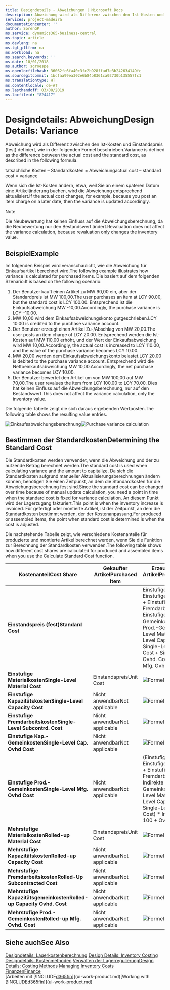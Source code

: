 ```yaml
---
title: Designdetails - Abweichungen | Microsoft Docs
description: Abweichung wird als Differenz zwischen den Ist-Kosten und Einstandspreis (fest) definiert, wie in der folgenden Formel beschrieben.
services: project-madeira
documentationcenter: ''
author: SorenGP
ms.service: dynamics365-business-central
ms.topic: article
ms.devlang: na
ms.tgt_pltfrm: na
ms.workload: na
ms.search.keywords: ''
ms.date: 10/01/2018
ms.author: sgroespe
ms.openlocfilehash: 36062fc6fa40c3fc2b928ffad7e3b242634149fc
ms.sourcegitcommit: 1bcfaa99ea302e6b84b8361ca02730b135557fc1
ms.translationtype: HT
ms.contentlocale: de-AT
ms.lasthandoff: 03/08/2019
ms.locfileid: "824417"
---
```

# <a name="design-details-variance"></a><span data-ttu-id="92da4-103">Designdetails: Abweichung</span><span class="sxs-lookup"><span data-stu-id="92da4-103">Design Details: Variance</span></span>
<span data-ttu-id="92da4-104">Abweichung wird als Differenz zwischen den Ist-Kosten und Einstandspreis (fest) definiert, wie in der folgenden Formel beschrieben.</span><span class="sxs-lookup"><span data-stu-id="92da4-104">Variance is defined as the difference between the actual cost and the standard cost, as described in the following formula.</span></span>  

 <span data-ttu-id="92da4-105">tatsächliche Kosten – Standardkosten = Abweichung</span><span class="sxs-lookup"><span data-stu-id="92da4-105">actual cost – standard cost = variance</span></span>  

 <span data-ttu-id="92da4-106">Wenn sich die Ist-Kosten ändern, etwa, weil Sie an einem späteren Datum eine Artikeländerung buchen, wird die Abweichung entsprechend aktualisiert.</span><span class="sxs-lookup"><span data-stu-id="92da4-106">If the actual cost changes, for example, because you post an item charge on a later date, then the variance is updated accordingly.</span></span>  

> [!NOTE]  
>  <span data-ttu-id="92da4-107">Die Neubewertung hat keinen Einfluss auf die Abweichungsberechnung, da die Neubewertung nur den Bestandswert ändert.</span><span class="sxs-lookup"><span data-stu-id="92da4-107">Revaluation does not affect the variance calculation, because revaluation only changes the inventory value.</span></span>  

## <a name="example"></a><span data-ttu-id="92da4-108">Beispiel</span><span class="sxs-lookup"><span data-stu-id="92da4-108">Example</span></span>  
 <span data-ttu-id="92da4-109">Im folgenden Beispiel wird veranschaulicht, wie die Abweichung für Einkaufsartikel berechnet wird.</span><span class="sxs-lookup"><span data-stu-id="92da4-109">The following example illustrates how variance is calculated for purchased items.</span></span> <span data-ttu-id="92da4-110">Die basiert auf dem folgenden Szenario:</span><span class="sxs-lookup"><span data-stu-id="92da4-110">It is based on the following scenario:</span></span>  

1.  <span data-ttu-id="92da4-111">Der Benutzer kauft einen Artikel zu MW 90,00 ein, aber der Standardpreis ist MW 100,00.</span><span class="sxs-lookup"><span data-stu-id="92da4-111">The user purchases an item at LCY 90.00, but the standard cost is LCY 100.00.</span></span> <span data-ttu-id="92da4-112">Entsprechend ist die Einkaufsabweichung MW -10,00.</span><span class="sxs-lookup"><span data-stu-id="92da4-112">Accordingly, the purchase variance is LCY –10.00.</span></span>  
2.  <span data-ttu-id="92da4-113">MW 10,00 wird dem Einkaufsabweichungskonto gutgeschrieben.</span><span class="sxs-lookup"><span data-stu-id="92da4-113">LCY 10.00 is credited to the purchase variance account.</span></span>  
3.  <span data-ttu-id="92da4-114">Der Benutzer erzeugt einen Artikel Zu-/Abschlag von MW 20,00.</span><span class="sxs-lookup"><span data-stu-id="92da4-114">The user posts an item charge of LCY 20.00.</span></span> <span data-ttu-id="92da4-115">Entsprechend werden die Ist-Kosten auf MW 110,00 erhöht, und der Wert der Einkaufsabweichung wird MW 10,00.</span><span class="sxs-lookup"><span data-stu-id="92da4-115">Accordingly, the actual cost is increased to LCY 110.00, and the value of the purchase variance becomes LCY 10.00.</span></span>  
4.  <span data-ttu-id="92da4-116">MW 20,00 werden dem Einkaufsabweichungskonto belastet.</span><span class="sxs-lookup"><span data-stu-id="92da4-116">LCY 20.00 is debited to the purchase variance account.</span></span> <span data-ttu-id="92da4-117">Entsprechend wird die Nettoeinkaufsabweichung MW 10,00.</span><span class="sxs-lookup"><span data-stu-id="92da4-117">Accordingly, the net purchase variance becomes LCY 10.00.</span></span>  
5.  <span data-ttu-id="92da4-118">Der Benutzer bewertet den Artikel um von MW 100,00 auf MW 70,00.</span><span class="sxs-lookup"><span data-stu-id="92da4-118">The user revalues the item from LCY 100.00 to LCY 70.00.</span></span> <span data-ttu-id="92da4-119">Dies hat keinen Einfluss auf die Abweichungsberechnung, nur auf den Bestandswert.</span><span class="sxs-lookup"><span data-stu-id="92da4-119">This does not affect the variance calculation, only the inventory value.</span></span>  

 <span data-ttu-id="92da4-120">Die folgende Tabelle zeigt die sich daraus ergebenden Wertposten.</span><span class="sxs-lookup"><span data-stu-id="92da4-120">The following table shows the resulting value entries.</span></span>  

 <span data-ttu-id="92da4-121">![Einkaufsabweichungsberechnung](media/design_details_inventory_costing_11_purchase_variance.png "Einkaufsabweichungsberechnung")</span><span class="sxs-lookup"><span data-stu-id="92da4-121">![Purchase variance calculation](media/design_details_inventory_costing_11_purchase_variance.png "Purchase variance calculation")</span></span>  

## <a name="determining-the-standard-cost"></a><span data-ttu-id="92da4-122">Bestimmen der Standardkosten</span><span class="sxs-lookup"><span data-stu-id="92da4-122">Determining the Standard Cost</span></span>  
 <span data-ttu-id="92da4-123">Die Standardkosten werden verwendet, wenn die Abweichung und der zu nutzende Betrag berechnet werden.</span><span class="sxs-lookup"><span data-stu-id="92da4-123">The standard cost is used when calculating variance and the amount to capitalize.</span></span> <span data-ttu-id="92da4-124">Da sich die Standardkosten aufgrund manueller Aktualisierungsberechnungen ändern können, benötigen Sie einen Zeitpunkt, an dem die Standardkosten für die Abweichungsberechnung fest sind.</span><span class="sxs-lookup"><span data-stu-id="92da4-124">Since the standard cost can be changed over time because of manual update calculation, you need a point in time when the standard cost is fixed for variance calculation.</span></span> <span data-ttu-id="92da4-125">An diesem Punkt wird der Lagerzugang fakturiert.</span><span class="sxs-lookup"><span data-stu-id="92da4-125">This point is when the inventory increase is invoiced.</span></span> <span data-ttu-id="92da4-126">Für gefertigt oder montierte Artikel, ist der Zeitpunkt, an dem die Standardkosten bestimmt werden, der der Kostenanpassung.</span><span class="sxs-lookup"><span data-stu-id="92da4-126">For produced or assembled items, the point when standard cost is determined is when the cost is adjusted.</span></span>  

 <span data-ttu-id="92da4-127">Die nachstehende Tabelle zeigt, wie verschiedene Kostenanteile für produzierte und montierte Artikel berechnet werden, wenn Sie die Funktion zur Berechnung der Standardkosten verwenden.</span><span class="sxs-lookup"><span data-stu-id="92da4-127">The following table shows how different cost shares are calculated for produced and assembled items when you use the Calculate Standard Cost function.</span></span>  

|<span data-ttu-id="92da4-128">Kostenanteil</span><span class="sxs-lookup"><span data-stu-id="92da4-128">Cost Share</span></span>|<span data-ttu-id="92da4-129">Gekaufter Artikel</span><span class="sxs-lookup"><span data-stu-id="92da4-129">Purchased Item</span></span>|<span data-ttu-id="92da4-130">Erzeugter/Montierter Artikel</span><span class="sxs-lookup"><span data-stu-id="92da4-130">Produced/Assembled Item</span></span>|  
|----------------|--------------------|------------------------------|  
|<span data-ttu-id="92da4-131">**Einstandspreis (fest)**</span><span class="sxs-lookup"><span data-stu-id="92da4-131">**Standard Cost**</span></span>||<span data-ttu-id="92da4-132">Einstufige Materialkosten + Einstufige Kapazitätskosten + Einstufige Fremdarbeitskosten + Einstufige Kap.-Gemeinkosten + Einstufige Prod.-Gemeinkosten</span><span class="sxs-lookup"><span data-stu-id="92da4-132">Single-Level Material Cost + Single-Level Capacity Cost + Single-Level Subcontrd. Cost + Single-Level Cap. Ovhd. Cost + Single-Level Mfg. Ovhd. Cost</span></span>|  
|<span data-ttu-id="92da4-133">**Einstufige Materialkosten**</span><span class="sxs-lookup"><span data-stu-id="92da4-133">**Single-Level Material Cost**</span></span>|<span data-ttu-id="92da4-134">Einstandspreis</span><span class="sxs-lookup"><span data-stu-id="92da4-134">Unit Cost</span></span>|<span data-ttu-id="92da4-135">![Formel 1](media/design_details_inventory_costing_11_equation_1.png "Formel 1")</span><span class="sxs-lookup"><span data-stu-id="92da4-135">![Equation 1](media/design_details_inventory_costing_11_equation_1.png "Equation 1")</span></span>|  
|<span data-ttu-id="92da4-136">**Einstufige Kapazitätskosten**</span><span class="sxs-lookup"><span data-stu-id="92da4-136">**Single-Level Capacity Cost**</span></span>|<span data-ttu-id="92da4-137">Nicht anwendbar</span><span class="sxs-lookup"><span data-stu-id="92da4-137">Not applicable</span></span>|<span data-ttu-id="92da4-138">![Formel 2](media/design_details_inventory_costing_11_equation_2.png "Formel 2")</span><span class="sxs-lookup"><span data-stu-id="92da4-138">![Equation 2](media/design_details_inventory_costing_11_equation_2.png "Equation 2")</span></span>|  
|<span data-ttu-id="92da4-139">**Einstufige Fremdarbeitskosten**</span><span class="sxs-lookup"><span data-stu-id="92da4-139">**Single-Level Subcontrd. Cost**</span></span>|<span data-ttu-id="92da4-140">Nicht anwendbar</span><span class="sxs-lookup"><span data-stu-id="92da4-140">Not applicable</span></span>|<span data-ttu-id="92da4-141">![Formel 3](media/design_details_inventory_costing_11_equation_3.png "Formel 3")</span><span class="sxs-lookup"><span data-stu-id="92da4-141">![Equation 3](media/design_details_inventory_costing_11_equation_3.png "Equation 3")</span></span>|  
|<span data-ttu-id="92da4-142">**Einstufige Kap.-Gemeinkosten**</span><span class="sxs-lookup"><span data-stu-id="92da4-142">**Single-Level Cap. Ovhd Cost**</span></span>|<span data-ttu-id="92da4-143">Nicht anwendbar</span><span class="sxs-lookup"><span data-stu-id="92da4-143">Not applicable</span></span>|<span data-ttu-id="92da4-144">![Formel 4](media/design_details_inventory_costing_11_equation_4.png "Formel 4")</span><span class="sxs-lookup"><span data-stu-id="92da4-144">![Equation 4](media/design_details_inventory_costing_11_equation_4.png "Equation 4")</span></span>|  
|<span data-ttu-id="92da4-145">**Einstufige Prod.-Gemeinkosten**</span><span class="sxs-lookup"><span data-stu-id="92da4-145">**Single-Level Mfg. Ovhd Cost**</span></span>|<span data-ttu-id="92da4-146">Nicht anwendbar</span><span class="sxs-lookup"><span data-stu-id="92da4-146">Not applicable</span></span>|<span data-ttu-id="92da4-147">(Einstufige Materialkosten + Einstufige Kapazitätskosten + Einstufige Fremdarbeitskosten) \* Indirekte Kosten %/100 + Gemeinkostensatz</span><span class="sxs-lookup"><span data-stu-id="92da4-147">(Single-Level Material Cost + Single-Level Capacity Cost + Single-Level Subcontrd. Cost) \* Indirect Cost % / 100 + Overhead Rate</span></span>|  
|<span data-ttu-id="92da4-148">**Mehrstufige Materialkosten**</span><span class="sxs-lookup"><span data-stu-id="92da4-148">**Rolled-up Material Cost**</span></span>|<span data-ttu-id="92da4-149">Einstandspreis</span><span class="sxs-lookup"><span data-stu-id="92da4-149">Unit Cost</span></span>|<span data-ttu-id="92da4-150">![Formel 5](media/design_details_inventory_costing_11_equation_5.png "Formel 5")</span><span class="sxs-lookup"><span data-stu-id="92da4-150">![Equation 5](media/design_details_inventory_costing_11_equation_5.png "Equation 5")</span></span>|  
|<span data-ttu-id="92da4-151">**Mehrstufige Kapazitätskosten**</span><span class="sxs-lookup"><span data-stu-id="92da4-151">**Rolled-up Capacity Cost**</span></span>|<span data-ttu-id="92da4-152">Nicht anwendbar</span><span class="sxs-lookup"><span data-stu-id="92da4-152">Not applicable</span></span>|<span data-ttu-id="92da4-153">![Formel 6](media/design_details_inventory_costing_11_equation_6.png "Formel 6")</span><span class="sxs-lookup"><span data-stu-id="92da4-153">![Equation 6](media/design_details_inventory_costing_11_equation_6.png "Equation 6")</span></span>|  
|<span data-ttu-id="92da4-154">**Mehrstufige Fremdarbeitskosten**</span><span class="sxs-lookup"><span data-stu-id="92da4-154">**Rolled-Up Subcontracted Cost**</span></span>|<span data-ttu-id="92da4-155">Nicht anwendbar</span><span class="sxs-lookup"><span data-stu-id="92da4-155">Not applicable</span></span>|<span data-ttu-id="92da4-156">![Formel 7](media/design_details_inventory_costing_11_equation_7.png "Formel 7")</span><span class="sxs-lookup"><span data-stu-id="92da4-156">![Equation 7](media/design_details_inventory_costing_11_equation_7.png "Equation 7")</span></span>|  
|<span data-ttu-id="92da4-157">**Mehrstufige Kapazitätsgemeinkosten**</span><span class="sxs-lookup"><span data-stu-id="92da4-157">**Rolled-up Capacity Ovhd. Cost**</span></span>|<span data-ttu-id="92da4-158">Nicht anwendbar</span><span class="sxs-lookup"><span data-stu-id="92da4-158">Not applicable</span></span>|<span data-ttu-id="92da4-159">![Formel 8](media/design_details_inventory_costing_11_equation_8.png "Formel 8")</span><span class="sxs-lookup"><span data-stu-id="92da4-159">![Equation 8](media/design_details_inventory_costing_11_equation_8.png "Equation 8")</span></span>|  
|<span data-ttu-id="92da4-160">**Mehrstufige Prod.-Gemeinkosten**</span><span class="sxs-lookup"><span data-stu-id="92da4-160">**Rolled-up Mfg. Ovhd. Cost**</span></span>|<span data-ttu-id="92da4-161">Nicht anwendbar</span><span class="sxs-lookup"><span data-stu-id="92da4-161">Not applicable</span></span>|<span data-ttu-id="92da4-162">![Formel 9](media/design_details_inventory_costing_11_equation_9.png "Formel 9")</span><span class="sxs-lookup"><span data-stu-id="92da4-162">![Equation 9](media/design_details_inventory_costing_11_equation_9.png "Equation 9")</span></span>|  

## <a name="see-also"></a><span data-ttu-id="92da4-163">Siehe auch</span><span class="sxs-lookup"><span data-stu-id="92da4-163">See Also</span></span>  
 <span data-ttu-id="92da4-164">[Designdetails: Lagerkostenberechnung](design-details-inventory-costing.md) </span><span class="sxs-lookup"><span data-stu-id="92da4-164">[Design Details: Inventory Costing](design-details-inventory-costing.md) </span></span>  
 <span data-ttu-id="92da4-165">[Designdetails: Kostenmethoden](design-details-costing-methods.md) [Verwalten der Lagerregulierung](finance-manage-inventory-costs.md)</span><span class="sxs-lookup"><span data-stu-id="92da4-165">[Design Details: Costing Methods](design-details-costing-methods.md) [Managing Inventory Costs](finance-manage-inventory-costs.md)</span></span>  
 [<span data-ttu-id="92da4-166">Finanzen</span><span class="sxs-lookup"><span data-stu-id="92da4-166">Finance</span></span>](finance.md)  
 <span data-ttu-id="92da4-167">[Arbeiten mit [!INCLUDE[d365fin](includes/d365fin_md.md)]](ui-work-product.md)</span><span class="sxs-lookup"><span data-stu-id="92da4-167">[Working with [!INCLUDE[d365fin](includes/d365fin_md.md)]](ui-work-product.md)</span></span>
